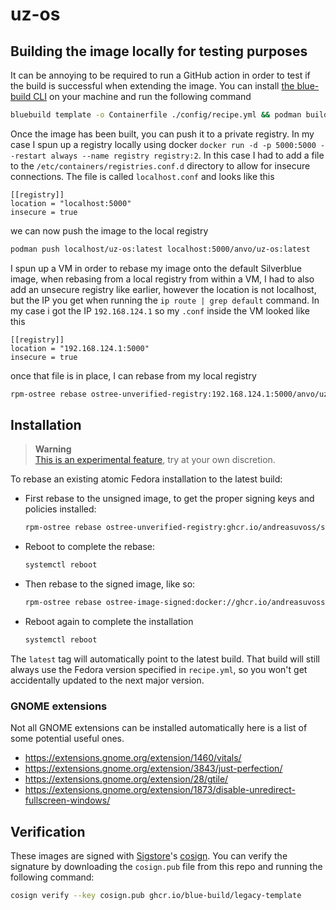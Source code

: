 # uz-os

## Building the image locally for testing purposes
It can be annoying to be required to run a GitHub action in order to test if the build is successful when extending the
image. You can install [the blue-build CLI](https://github.com/blue-build/cli) on your machine and run the following command

```bash
bluebuild template -o Containerfile ./config/recipe.yml && podman build . -t uz-os
```

Once the image has been built, you can push it to a private registry. In my case I spun up a registry locally using
docker `docker run -d -p 5000:5000 --restart always --name registry registry:2`. In this case I had to add a file to the
`/etc/containers/registries.conf.d` directory to allow for insecure connections. The file is called `localhost.conf` and
looks like this

```
[[registry]]
location = "localhost:5000"
insecure = true
```

we can now push the image to the local registry

```bash
podman push localhost/uz-os:latest localhost:5000/anvo/uz-os:latest
```

I spun up a VM in order to rebase my image onto the default Silverblue image, when rebasing from a local registry from
within a VM, I had to also add an unsecure registry like earlier, however the location is not localhost, but the IP you
get when running the `ip route | grep default` command. In my case i got the IP `192.168.124.1` so my `.conf` inside the
VM looked like this

```
[[registry]]
location = "192.168.124.1:5000"
insecure = true
```

once that file is in place, I can rebase from my local registry

```bash
rpm-ostree rebase ostree-unverified-registry:192.168.124.1:5000/anvo/uz-os:latest -r
```

## Installation

> **Warning**  
> [This is an experimental feature](https://www.fedoraproject.org/wiki/Changes/OstreeNativeContainerStable), try at your own discretion.

To rebase an existing atomic Fedora installation to the latest build:

- First rebase to the unsigned image, to get the proper signing keys and policies installed:
  ```bash
  rpm-ostree rebase ostree-unverified-registry:ghcr.io/andreasuvoss/silverblue-voss:latest
  ```
- Reboot to complete the rebase:
  ```bash
  systemctl reboot
  ```
- Then rebase to the signed image, like so:
  ```bash
  rpm-ostree rebase ostree-image-signed:docker://ghcr.io/andreasuvoss/silverblue-voss:latest
  ```
- Reboot again to complete the installation
  ```bash
  systemctl reboot
  ```

The `latest` tag will automatically point to the latest build. That build will still always use the Fedora version specified in `recipe.yml`, so you won't get accidentally updated to the next major version.

### GNOME extensions
Not all GNOME extensions can be installed automatically here is a list of some potential useful ones.

* https://extensions.gnome.org/extension/1460/vitals/
* https://extensions.gnome.org/extension/3843/just-perfection/
* https://extensions.gnome.org/extension/28/gtile/
* https://extensions.gnome.org/extension/1873/disable-unredirect-fullscreen-windows/

## Verification

These images are signed with [Sigstore](https://www.sigstore.dev/)'s [cosign](https://github.com/sigstore/cosign). You can verify the signature by downloading the `cosign.pub` file from this repo and running the following command:

```bash
cosign verify --key cosign.pub ghcr.io/blue-build/legacy-template
```
